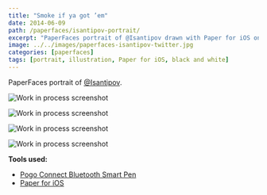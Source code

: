 ```yaml
---
title: "Smoke if ya got ’em"
date: 2014-06-09
path: /paperfaces/isantipov-portrait/
excerpt: "PaperFaces portrait of @Isantipov drawn with Paper for iOS on an iPad."
image: ../../images/paperfaces-isantipov-twitter.jpg
categories: [paperfaces]
tags: [portrait, illustration, Paper for iOS, black and white]
---
```


PaperFaces portrait of [@Isantipov](https://twitter.com/Isantipov).

![Work in process screenshot](../../images/paperfaces-isantipov-process-1-lg.jpg)

![Work in process screenshot](../../images/paperfaces-isantipov-process-2-lg.jpg)

![Work in process screenshot](../../images/paperfaces-isantipov-process-3-lg.jpg)

![Work in process screenshot](../../images/paperfaces-isantipov-process-4-lg.jpg)

**Tools used:**

- [Pogo Connect Bluetooth Smart Pen](https://www.amazon.com/gp/product/B009K448L4/ref=as_li_ss_tl?ie=UTF8&camp=1789&creative=390957&creativeASIN=B009K448L4&linkCode=as2&tag=mademist-20)
- [Paper for iOS](https://paper.bywetransfer.com/)
